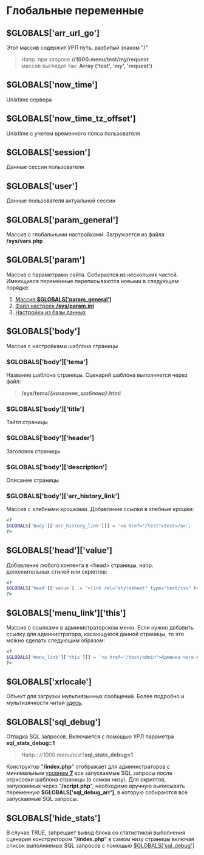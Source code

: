 # Глобальные переменные

## $GLOBALS['arr_url_go']

Этот массив содержит УРЛ путь, разбитый знаком "/"

> Напр. при запросе **//1000.menu/test/my/request**  
> массив выглядит так: **Array ('test', 'my', 'request')**

## $GLOBALS['now_time']

Unixtime сервера

## $GLOBALS['now_time_tz_offset']

Unixtime с учетем временного пояса пользователя

## $GLOBALS['session']

Данные сессии пользователя

## $GLOBALS['user']

Данные пользователя актуальной сессии

## $GLOBALS['param_general']

Массив с глобальными настройками. Загружается из файла **/sys/vars.php**

## $GLOBALS['param']

Массив с параметрами сайта. Собирается из нескольких частей. Имеющиеся переменные переписываются новыми в следующем порядке:

1. [Массив **$GLOBALS['param_general']**](/globals?id=globals39param_general39)
1. [Файл настроек **/sys/param.ini**](/folder_struct?id=%d0%a4%d0%b0%d0%b9%d0%bb%d1%8b)
1. [Настройки из базы данных](http://vgit1.aynos.cz/phpdoc/1kmenu/index.html#method_get_param_from_db)

## $GLOBALS['body']

Массив с настройками шаблона страницы

### $GLOBALS['body']['tema']

Название шаблона страницы. Сценарий шаблона выполняется через файл:
> **/sys/tema/*{название_шаблона}*.html**

### $GLOBALS['body']['title']

Тайтл страницы

### $GLOBALS['body']['header']

Заголовок страницы

### $GLOBALS['body']['description']

Описание страницы

### $GLOBALS['body']['arr_history_link']

Массив с хлебными крошками. Добавление ссылки в хлебные крошки:

```php
<?
$GLOBALS['body']['arr_history_link'][] = '<a href="/test">Test</a>';
?>
```

## $GLOBALS['head']['value']

Добавление любого контента в &lt;head&gt; страницы, напр. дополнительных стилей или скриптов:

```php
<?
$GLOBALS['head']['value'] .= '<link rel="stylesheet" type="text/css" href="//path/to.css">';
?>
```

## $GLOBALS['menu_link']['this']

Массив с ссылками в администраторском меню. Если нужно добавить ссылку для администратора, касающуюся данной страницы, то это можно сделать следующим образом:

```php
<?
$GLOBALS['menu_link']['this'][] = '<a href="/test/admin">Админка чего-либо</a>';
?>
```

## $GLOBALS['xrlocale']

Объект для загрузки мультиязычных сообщений. Более подробно и мультизячности читай [здесь](/globals/xrlang).

## $GLOBALS['sql_debug']

Отладка SQL запросов. Включается с помощью УРЛ параметра **sql_stats_debug=1**

> Напр.: //1000.menu/test?**sql_stats_debug=1**

Конструктор "**/index.php**" отображает для администраторов с минимальным [уровнем **7**](http://vgit1.aynos.cz/phpdoc/1kmenu/index.html#method_user_admin) все запускаемые SQL запросы после отрисовки шаблона страницы (в самом низу). Для скриптов, запускаемых через "**/script.php**", необходимо вручную выписывать переменную **$GLOBALS['sql_debug_arr']**, в которую собираются все запускаемые SQL запросы.

## $GLOBALS['hide_stats']

В случае TRUE, запрещает вывод блока со статистикой выполнения сценария конструктором "**/index.php**" в самом низу страницы включая список выполняемых SQL запросов с помощью [$GLOBALS['sql_debug']](/globals?id=globals39sql_debug39)